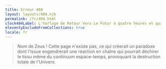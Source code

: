 ```yaml
---
title: Erreur 404
layout: layouts/404.njk
permalink: /fr/404.html
clock404Label: L'horloge de Retour Vers Le Futur à quatre heures et quatre minutes
eleventyExcludeFromCollections: true
locale: fr
---
```


> Nom de Zeus ! Cette page n'existe pas, ce qui créerait un paradoxe dont l'issue engendrerait une réaction en chaîne qui pourrait déchirer le tissu même du continuum espace-temps, provoquant la destruction totale de l'Univers.
